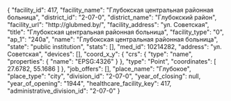{
    "facility_id": 417,
    "facility_name": "Глубокская центральная районная больница",
    "district_id": "2-07-0",
    "district_name": "Глубокский район",
    "facility_url": "http:\/\/glubmed.by\/",
    "facility_address": "ул. Советская",
    "title": "Глубокская центральная районная больница",
    "facility_type": "0",
    "ap_1": "240а",
    "name": "Глубокская центральная районная больница",
    "state": "public institution",
    "stats": [],
    "med_id": 10214282,
    "address": "ул. Советская",
    "devices": [],
    "coord_x_y": {
        "crs": {
            "type": "name",
            "properties": {
                "name": "EPSG:4326"
            }
        },
        "type": "Point",
        "coordinates": [
            27.6782,
            55.1686
        ]
    },
    "job_offers": [],
    "place_name": "Глубокое",
    "place_type": "city",
    "division_id": "2-07-0",
    "year_of_closing": null,
    "year_of_opening": "1944",
    "healthcare_facility_key": 417,
    "administrative_division_id": "2-07-0"
}